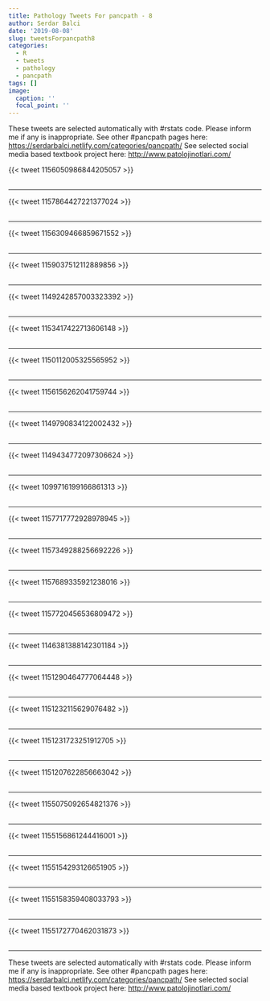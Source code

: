 ```yaml
---
title: Pathology Tweets For pancpath - 8
author: Serdar Balci
date: '2019-08-08'
slug: tweetsForpancpath8
categories:
  - R
  - tweets
  - pathology
  - pancpath
tags: []
image:
  caption: ''
  focal_point: ''
---
```



These tweets are selected automatically with #rstats code. Please inform me if any is inappropriate.
See other #pancpath pages here: https://serdarbalci.netlify.com/categories/pancpath/ 
See selected social media based textbook project here: http://www.patolojinotlari.com/

{{< tweet 1156050986844205057 >}}
<br>
<br>
<hr>
{{< tweet 1157864427221377024 >}}
<br>
<br>
<hr>
{{< tweet 1156309466859671552 >}}
<br>
<br>
<hr>
{{< tweet 1159037512112889856 >}}
<br>
<br>
<hr>
{{< tweet 1149242857003323392 >}}
<br>
<br>
<hr>
{{< tweet 1153417422713606148 >}}
<br>
<br>
<hr>
{{< tweet 1150112005325565952 >}}
<br>
<br>
<hr>
{{< tweet 1156156262041759744 >}}
<br>
<br>
<hr>
{{< tweet 1149790834122002432 >}}
<br>
<br>
<hr>
{{< tweet 1149434772097306624 >}}
<br>
<br>
<hr>
{{< tweet 1099716199166861313 >}}
<br>
<br>
<hr>
{{< tweet 1157717772928978945 >}}
<br>
<br>
<hr>
{{< tweet 1157349288256692226 >}}
<br>
<br>
<hr>
{{< tweet 1157689335921238016 >}}
<br>
<br>
<hr>
{{< tweet 1157720456536809472 >}}
<br>
<br>
<hr>
{{< tweet 1146381388142301184 >}}
<br>
<br>
<hr>
{{< tweet 1151290464777064448 >}}
<br>
<br>
<hr>
{{< tweet 1151232115629076482 >}}
<br>
<br>
<hr>
{{< tweet 1151231723251912705 >}}
<br>
<br>
<hr>
{{< tweet 1151207622856663042 >}}
<br>
<br>
<hr>
{{< tweet 1155075092654821376 >}}
<br>
<br>
<hr>
{{< tweet 1155156861244416001 >}}
<br>
<br>
<hr>
{{< tweet 1155154293126651905 >}}
<br>
<br>
<hr>
{{< tweet 1155158359408033793 >}}
<br>
<br>
<hr>
{{< tweet 1155172770462031873 >}}
<br>
<br>
<hr>


These tweets are selected automatically with #rstats code. Please inform me if any is inappropriate.
See other #pancpath pages here: https://serdarbalci.netlify.com/categories/pancpath/ 
See selected social media based textbook project here: http://www.patolojinotlari.com/
